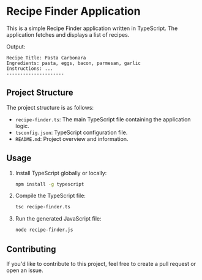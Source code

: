 # Recipe Finder Application

This is a simple Recipe Finder application written in TypeScript. The application fetches and displays a list of recipes.

Output:

   ```
   Recipe Title: Pasta Carbonara
   Ingredients: pasta, eggs, bacon, parmesan, garlic
   Instructions: ...
   ---------------------
   ```

## Project Structure

The project structure is as follows:

- `recipe-finder.ts`: The main TypeScript file containing the application logic.
- `tsconfig.json`: TypeScript configuration file.
- `README.md`: Project overview and information.

## Usage

1. Install TypeScript globally or locally:

   ```bash
   npm install -g typescript
   ```

2. Compile the TypeScript file:

   ```bash
   tsc recipe-finder.ts
   ```

3. Run the generated JavaScript file:

   ```bash
   node recipe-finder.js
   ```

## Contributing

If you'd like to contribute to this project, feel free to create a pull request or open an issue.

